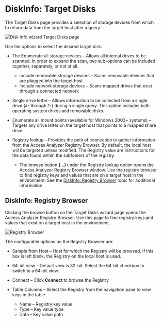 # DiskInfo: Target Disks

The Target Disks page provides a selection of storage devices from which to return data from the
target host after a query.

![Disk Info wizard Target Disks page](/img/product_docs/accessanalyzer/admin/datacollector/diskinfo/targetdisks.webp)

Use the options to select the desired target disk.

- The Enumerate all storage devices – Allows all internal drives to be scanned. In order to expand
  the scan, two sub-options can be included together, separately, or not at all.

  - Include removable storage devices – Scans removable devices that are plugged into the target
    host
  - Include network storage devices – Scans mapped drives that exist through a connected network

- Single drive letter – Allows information to be collected from a single drive (`A:` through `Z:`)
  during a single query. This option includes both operating system drives and removable disks.
- Enumerate all mount points (available for Windows 2003+ systems) – Targets any drive letter on the
  target host that points to a mapped share drive
- Registry lookup – Provides the path of connection to gather information from the Access Analyzer
  Registry Browser. By default, the local host will be targeted unless modified. The Registry value
  are instructions for the data found within the subfolders of the registry.

  - The browse button **(…)** under the Registry lookup option opens the Access Analyzer Registry
    Browser window. Use the registry browser to find registry keys and values that are on a target
    host in the environment. See the [DiskInfo: Registry Browser](#diskinfo-registry-browser)
    topic for additional information.

## DiskInfo: Registry Browser

Clicking the browse button on the Target Disks wizard page opens the Access Analyzer Registry
Browser. Use this page to find registry keys and values that exist on a target host in the
environment.

![Registry Browser](/img/product_docs/accessanalyzer/admin/datacollector/diskinfo/registrybrowser.webp)

The configurable options on the Registry Browser are:

- Sample from Host – Host for which the Registry will be browsed. If this box is left blank, the
  Registry on the local host is used.
- 64-bit view – Default view is 32-bit. Select the 64-bit checkbox to switch to a 64-bit view.
- Connect – Click **Connect** to browse the Registry
- Table Columns – Select the Registry from the navigation pane to view keys in the table

  - Name – Registry key value
  - Type – Key value type
  - Data – Key value path
